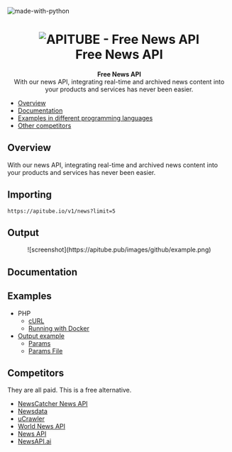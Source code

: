 ![made-with-python](https://img.shields.io/badge/Made%20with-Python3-brightgreen)

<h1 align="center">
  <img src="https://apitube.pub/images/github/apitube.png" alt="APITUBE - Free News API">
  <br/>
  Free News API
</h1>
<div align="center">
  <strong>Free News API</strong>
</div>
<div align="center">
  With our news API, integrating real-time and archived news content into your products and services has never been easier.
</div>

- [Overview](#overview)
- [Documentation](#documentation)
- [Examples in different programming languages](#examples)
- [Other competitors](#competitors)

## Overview
With our news API, integrating real-time and archived news content into your products and services has never been easier.

## Importing
```
https://apitube.io/v1/news?limit=5
```

## Output
<p align="center">
![screenshot](https://apitube.pub/images/github/example.png)
</p>    

## Documentation

## Examples
- PHP
  - [cURL](https://github.com/apitube/documentation/examples/tree/master/PHP/cURL.php)
  - [Running with Docker](#running-with-docker)
- [Output example](#output-example)
  - [Params](#params)
  - [Params File](#params-file)

## Competitors
They are all paid. This is a free alternative.
- [NewsCatcher News API](https://newscatcherapi.com/)
- [Newsdata](https://newsdata.io/)
- [uCrawler](https://ucrawler.app)
- [World News API](https://worldnewsapi.com/)
- [News API](https://newsapi.org/)
- [NewsAPI.ai](https://www.newsapi.ai/)
